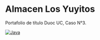 # Almacen Los Yuyitos
Portafolio de título Duoc UC, Caso N°3.

[![Java](https://img.shields.io/badge/Java-1.8.0_291-blue.svg)](https://www.python.org/)

